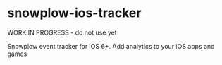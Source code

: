 snowplow-ios-tracker
====================

WORK IN PROGRESS - do not use yet

Snowplow event tracker for iOS 6+. Add analytics to your iOS apps and games
